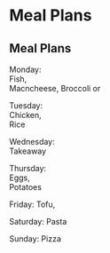 # Meal Plans
## Meal Plans

Monday:   
Fish,  
Macncheese,
Broccoli or 

Tuesday:   
Chicken,   
Rice

Wednesday:   
Takeaway

Thursday:   
Eggs,   
Potatoes

Friday:
Tofu,


Saturday:
Pasta

Sunday:
Pizza